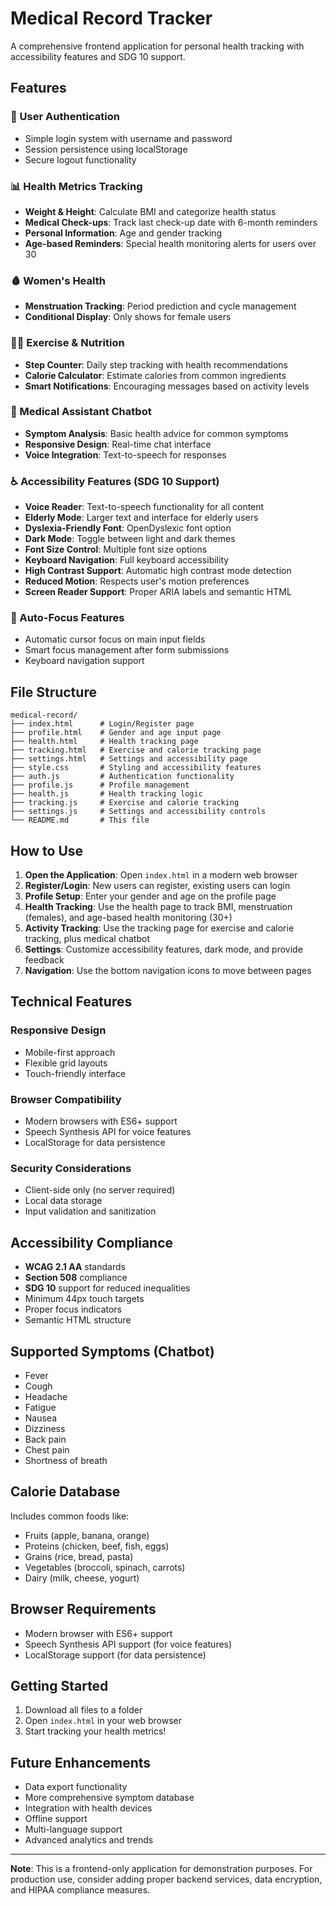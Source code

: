# Medical Record Tracker

A comprehensive frontend application for personal health tracking with accessibility features and SDG 10 support.

## Features

### 🔐 User Authentication
- Simple login system with username and password
- Session persistence using localStorage
- Secure logout functionality

### 📊 Health Metrics Tracking
- **Weight & Height**: Calculate BMI and categorize health status
- **Medical Check-ups**: Track last check-up date with 6-month reminders
- **Personal Information**: Age and gender tracking
- **Age-based Reminders**: Special health monitoring alerts for users over 30

### 🩸 Women's Health
- **Menstruation Tracking**: Period prediction and cycle management
- **Conditional Display**: Only shows for female users

### 🏃‍♀️ Exercise & Nutrition
- **Step Counter**: Daily step tracking with health recommendations
- **Calorie Calculator**: Estimate calories from common ingredients
- **Smart Notifications**: Encouraging messages based on activity levels

### 🤖 Medical Assistant Chatbot
- **Symptom Analysis**: Basic health advice for common symptoms
- **Responsive Design**: Real-time chat interface
- **Voice Integration**: Text-to-speech for responses

### ♿ Accessibility Features (SDG 10 Support)
- **Voice Reader**: Text-to-speech functionality for all content
- **Elderly Mode**: Larger text and interface for elderly users
- **Dyslexia-Friendly Font**: OpenDyslexic font option
- **Dark Mode**: Toggle between light and dark themes
- **Font Size Control**: Multiple font size options
- **Keyboard Navigation**: Full keyboard accessibility
- **High Contrast Support**: Automatic high contrast mode detection
- **Reduced Motion**: Respects user's motion preferences
- **Screen Reader Support**: Proper ARIA labels and semantic HTML

### 🎯 Auto-Focus Features
- Automatic cursor focus on main input fields
- Smart focus management after form submissions
- Keyboard navigation support

## File Structure

```
medical-record/
├── index.html      # Login/Register page
├── profile.html    # Gender and age input page
├── health.html     # Health tracking page
├── tracking.html   # Exercise and calorie tracking page
├── settings.html   # Settings and accessibility page
├── style.css       # Styling and accessibility features
├── auth.js         # Authentication functionality
├── profile.js      # Profile management
├── health.js       # Health tracking logic
├── tracking.js     # Exercise and calorie tracking
├── settings.js     # Settings and accessibility controls
└── README.md       # This file
```

## How to Use

1. **Open the Application**: Open `index.html` in a modern web browser
2. **Register/Login**: New users can register, existing users can login
3. **Profile Setup**: Enter your gender and age on the profile page
4. **Health Tracking**: Use the health page to track BMI, menstruation (females), and age-based health monitoring (30+)
5. **Activity Tracking**: Use the tracking page for exercise and calorie tracking, plus medical chatbot
6. **Settings**: Customize accessibility features, dark mode, and provide feedback
7. **Navigation**: Use the bottom navigation icons to move between pages

## Technical Features

### Responsive Design
- Mobile-first approach
- Flexible grid layouts
- Touch-friendly interface

### Browser Compatibility
- Modern browsers with ES6+ support
- Speech Synthesis API for voice features
- LocalStorage for data persistence

### Security Considerations
- Client-side only (no server required)
- Local data storage
- Input validation and sanitization

## Accessibility Compliance

- **WCAG 2.1 AA** standards
- **Section 508** compliance
- **SDG 10** support for reduced inequalities
- Minimum 44px touch targets
- Proper focus indicators
- Semantic HTML structure

## Supported Symptoms (Chatbot)

- Fever
- Cough
- Headache
- Fatigue
- Nausea
- Dizziness
- Back pain
- Chest pain
- Shortness of breath

## Calorie Database

Includes common foods like:
- Fruits (apple, banana, orange)
- Proteins (chicken, beef, fish, eggs)
- Grains (rice, bread, pasta)
- Vegetables (broccoli, spinach, carrots)
- Dairy (milk, cheese, yogurt)

## Browser Requirements

- Modern browser with ES6+ support
- Speech Synthesis API support (for voice features)
- LocalStorage support (for data persistence)

## Getting Started

1. Download all files to a folder
2. Open `index.html` in your web browser
3. Start tracking your health metrics!

## Future Enhancements

- Data export functionality
- More comprehensive symptom database
- Integration with health devices
- Offline support
- Multi-language support
- Advanced analytics and trends

---

**Note**: This is a frontend-only application for demonstration purposes. For production use, consider adding proper backend services, data encryption, and HIPAA compliance measures. 
